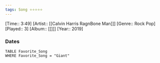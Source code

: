 ```yaml
---
tags: Song ⭐⭐⭐⭐⭐ 
---
```

[Time:: 3:49]
[Artist:: [[Calvin Harris RagnBone Man]]]
[Genre:: Rock Pop]
[Played:: 3]
[Album:: [[]]]
[Year:: 2019]
### Dates
````dataview
TABLE Favorite_Song
WHERE Favorite_Song = "Giant"
````